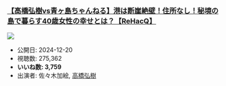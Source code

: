 ### [【高橋弘樹vs青ヶ島ちゃんねる】港は断崖絶壁！住所なし！秘境の島で暮らす40歳女性の幸せとは？【ReHacQ】](https://www.youtube.com/watch?v=zPGrANkSFVM)
[![](https://img.youtube.com/vi/zPGrANkSFVM/hqdefault.jpg)](https://www.youtube.com/watch?v=zPGrANkSFVM)
-   公開日: 2024-12-20
-   視聴数: 275,362
-   **いいね数: 3,759**
-   出演者: 佐々木加絵, [高橋弘樹](/rehacq_fan/people/高橋弘樹 "wikilink")
